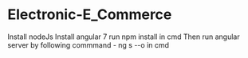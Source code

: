 # Electronic-E_Commerce

Install nodeJs
Install angular 7
run npm install in cmd
Then run angular server by following commmand - ng s --o in cmd

